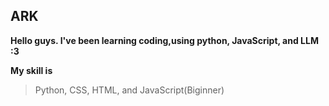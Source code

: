 ## ARK
**Hello guys. I've been learning coding,using python, JavaScript, and LLM :3**

**My skill is**
> Python, CSS, HTML, and JavaScript(Biginner)

